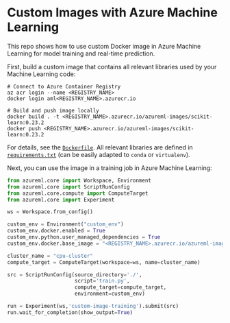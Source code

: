 
# Custom Images with Azure Machine Learning

This repo shows how to use custom Docker image in Azure Machine Learning for model training and real-time prediction.

First, build a custom image that contains all relevant libraries used by your Machine Learning code:

```console
# Connect to Azure Container Registry
az acr login --name <REGISTRY_NAME>
docker login aml<REGISTRY_NAME>.azurecr.io

# Build and push image locally
docker build . -t <REGISTRY_NAME>.azurecr.io/azureml-images/scikit-learn:0.23.2
docker push <REGISTRY_NAME>.azurecr.io/azureml-images/scikit-learn:0.23.2
```

For details, see the [`Dockerfile`](Dockerfile). All relevant libraries are defined in [`requirements.txt`](requirements.txt) (can be easily adapted to `conda` or `virtualenv`).

Next, you can use the image in a training job in Azure Machine Learning:

```python
from azureml.core import Workspace, Environment
from azureml.core import ScriptRunConfig
from azureml.core.compute import ComputeTarget
from azureml.core import Experiment

ws = Workspace.from_config()

custom_env = Environment("custom_env")
custom_env.docker.enabled = True
custom_env.python.user_managed_dependencies = True
custom_env.docker.base_image = "<REGISTRY_NAME>.azurecr.io/azureml-images/scikit-learn:0.23.2"

cluster_name = "cpu-cluster"
compute_target = ComputeTarget(workspace=ws, name=cluster_name)

src = ScriptRunConfig(source_directory='./',
                      script='train.py',
                      compute_target=compute_target,
                      environment=custom_env)

run = Experiment(ws,'custom-image-training').submit(src)
run.wait_for_completion(show_output=True)
```